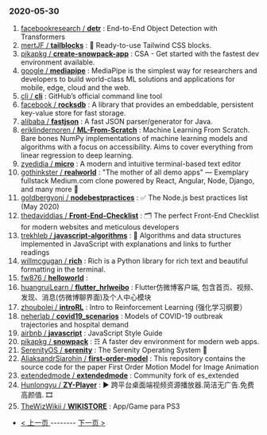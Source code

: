 ### 2020-05-30 
1. [
        facebookresearch /
**detr**](https://github.com/facebookresearch/detr) : End-to-End Object Detection with Transformers
1. [
        mertJF /
**tailblocks**](https://github.com/mertJF/tailblocks) : 🎉 Ready-to-use Tailwind CSS blocks.
1. [
        pikapkg /
**create-snowpack-app**](https://github.com/pikapkg/create-snowpack-app) : CSA - Get started with the fastest dev environment available.
1. [
        google /
**mediapipe**](https://github.com/google/mediapipe) : MediaPipe is the simplest way for researchers and developers to build world-class ML solutions and applications for mobile, edge, cloud and the web.
1. [
        cli /
**cli**](https://github.com/cli/cli) : GitHub’s official command line tool
1. [
        facebook /
**rocksdb**](https://github.com/facebook/rocksdb) : A library that provides an embeddable, persistent key-value store for fast storage.
1. [
        alibaba /
**fastjson**](https://github.com/alibaba/fastjson) : A fast JSON parser/generator for Java.
1. [
        eriklindernoren /
**ML-From-Scratch**](https://github.com/eriklindernoren/ML-From-Scratch) : Machine Learning From Scratch. Bare bones NumPy implementations of machine learning models and algorithms with a focus on accessibility. Aims to cover everything from linear regression to deep learning.
1. [
        zyedidia /
**micro**](https://github.com/zyedidia/micro) : A modern and intuitive terminal-based text editor
1. [
        gothinkster /
**realworld**](https://github.com/gothinkster/realworld) : "The mother of all demo apps" — Exemplary fullstack Medium.com clone powered by React, Angular, Node, Django, and many more 🏅
1. [
        goldbergyoni /
**nodebestpractices**](https://github.com/goldbergyoni/nodebestpractices) : ✅ The Node.js best practices list (May 2020)
1. [
        thedaviddias /
**Front-End-Checklist**](https://github.com/thedaviddias/Front-End-Checklist) : 🗂 The perfect Front-End Checklist for modern websites and meticulous developers
1. [
        trekhleb /
**javascript-algorithms**](https://github.com/trekhleb/javascript-algorithms) : 📝 Algorithms and data structures implemented in JavaScript with explanations and links to further readings
1. [
        willmcgugan /
**rich**](https://github.com/willmcgugan/rich) : Rich is a Python library for rich text and beautiful formatting in the terminal.
1. [
        fw876 /
**helloworld**](https://github.com/fw876/helloworld) : 
1. [
        huangruiLearn /
**flutter_hrlweibo**](https://github.com/huangruiLearn/flutter_hrlweibo) : Flutter仿微博客户端, 包含首页、视频、发现、消息(仿微博聊界面)及个人中心模块
1. [
        zhoubolei /
**introRL**](https://github.com/zhoubolei/introRL) : Intro to Reinforcement Learning (强化学习纲要）
1. [
        neherlab /
**covid19_scenarios**](https://github.com/neherlab/covid19_scenarios) : Models of COVID-19 outbreak trajectories and hospital demand
1. [
        airbnb /
**javascript**](https://github.com/airbnb/javascript) : JavaScript Style Guide
1. [
        pikapkg /
**snowpack**](https://github.com/pikapkg/snowpack) : ☶ A faster dev environment for modern web apps.
1. [
        SerenityOS /
**serenity**](https://github.com/SerenityOS/serenity) : The Serenity Operating System 🐞
1. [
        AliaksandrSiarohin /
**first-order-model**](https://github.com/AliaksandrSiarohin/first-order-model) : This repository contains the source code for the paper First Order Motion Model for Image Animation
1. [
        extendedmode /
**extendedmode**](https://github.com/extendedmode/extendedmode) : Community fork of es_extended
1. [
        Hunlongyu /
**ZY-Player**](https://github.com/Hunlongyu/ZY-Player) : ▶️ 跨平台桌面端视频资源播放器.简洁无广告.免费高颜值. 🎞
1. [
        TheWizWikii /
**WIKISTORE**](https://github.com/TheWizWikii/WIKISTORE) : App/Game para PS3 

- [ < 上一页 ](https://github.com/able8/github-trending-daily-record/blob/master/2020-05-29.md) -------- [ 下一页 > ](https://github.com/able8/github-trending-daily-record/blob/master/2020-05-31.md)